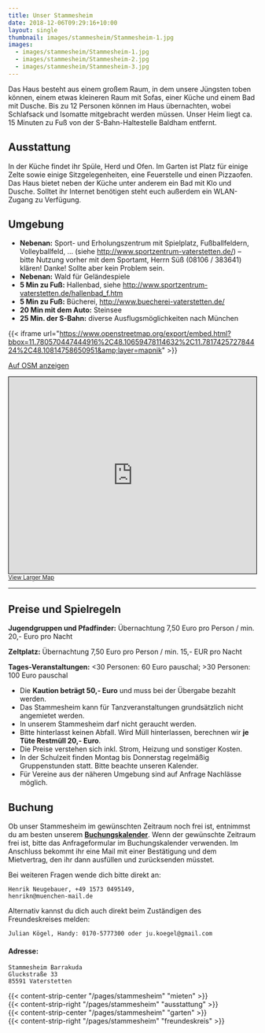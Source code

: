 ```yaml
---
title: Unser Stammesheim
date: 2018-12-06T09:29:16+10:00
layout: single
thumbnail: images/stammesheim/Stammesheim-1.jpg
images:
  - images/stammesheim/Stammesheim-1.jpg
  - images/stammesheim/Stammesheim-2.jpg
  - images/stammesheim/Stammesheim-3.jpg
---
```


Das Haus besteht aus einem großem Raum, in dem unsere Jüngsten toben können, einem etwas kleineren Raum mit Sofas, einer Küche und einem Bad mit Dusche.
Bis zu 12 Personen können im Haus übernachten, wobei Schlafsack und Isomatte mitgebracht werden müssen.
Unser Heim liegt ca. 15 Minuten zu Fuß von der S-Bahn-Haltestelle Baldham entfernt.


## Ausstattung
In der Küche findet ihr Spüle, Herd und Ofen.
Im Garten ist Platz für einige Zelte sowie einige Sitzgelegenheiten, eine Feuerstelle und einen Pizzaofen.
Das Haus bietet neben der Küche unter anderem ein Bad mit Klo und Dusche.
Solltet ihr Internet benötigen steht euch außerdem ein WLAN-Zugang zu Verfügung.

## Umgebung
* **Nebenan:** Sport- und Erholungszentrum mit Spielplatz, Fußballfeldern, Volleyballfeld, ... (siehe http://www.sportzentrum-vaterstetten.de/) – bitte Nutzung vorher mit dem Sportamt, Herrn Süß (08106 / 383641) klären! Danke! Sollte aber kein Problem sein.
* **Nebenan:** Wald für Geländespiele
* **5 Min zu Fuß:** Hallenbad, siehe http://www.sportzentrum-vaterstetten.de/hallenbad_f.htm
* **5 Min zu Fuß:** Bücherei, http://www.buecherei-vaterstetten.de/
* **20 Min mit dem Auto:** Steinsee
* **25 Min. der S-Bahn:** diverse Ausflugsmöglichkeiten nach München


{{< iframe url="https://www.openstreetmap.org/export/embed.html?bbox=11.780570447444916%2C48.10659478114632%2C11.781742572784424%2C48.10814758650951&amp;layer=mapnik" >}}

[Auf OSM anzeigen](https://www.openstreetmap.org/#map=19/48.10737/11.78116)

<iframe width="100%" height="400" frameborder="0" scrolling="no" marginheight="0" marginwidth="0" src="https://www.openstreetmap.org/export/embed.html?bbox=11.780570447444916%2C48.10659478114632%2C11.781742572784424%2C48.10814758650951&amp;layer=mapnik" style="border: 1px solid black"></iframe><br/><small><a href="https://www.openstreetmap.org/#map=19/48.10737/11.78116">View Larger Map</a></small>

---

## Preise und Spielregeln
**Jugendgruppen und Pfadfinder:** Übernachtung 7,50 Euro pro Person / min. 20,- Euro pro Nacht

**Zeltplatz:** Übernachtung 7,50 Euro pro Person / min. 15,- EUR pro Nacht

**Tages-Veranstaltungen:** <30 Personen: 60 Euro pauschal; >30 Personen: 100 Euro pauschal


* Die **Kaution beträgt 50,- Euro** und muss bei der Übergabe bezahlt werden.
* Das Stammesheim kann für Tanzveranstaltungen grundsätzlich nicht angemietet werden.
* In unserem Stammesheim darf nicht geraucht werden.
* Bitte hinterlasst keinen Abfall. Wird Müll hinterlassen, berechnen wir **je Tüte Restmüll 20,- Euro**.
* Die Preise verstehen sich inkl. Strom, Heizung und sonstiger Kosten.
* In der Schulzeit finden Montag bis Donnerstag regelmäßig Gruppenstunden statt. Bitte beachte unseren Kalender.
* Für Vereine aus der näheren Umgebung sind auf Anfrage Nachlässe möglich.

## Buchung
Ob unser Stammesheim im gewünschten Zeitraum noch frei ist, entnimmst du am besten unserem **[Buchungskalender](http://www.webplanner.de/fewo_db/tools/fewoCal.php?lang=de&fewoID=2867&fewoOwnID=1206&background=&anfrage=1)**.
Wenn der gewünschte Zeitraum frei ist, bitte das Anfrageformular im Buchungskalender verwenden. Im Anschluss bekommt ihr eine Mail mit einer Bestätigung und dem Mietvertrag, den ihr dann ausfüllen und zurücksenden müsstet.

Bei weiteren Fragen wende dich bitte direkt an:

    Henrik Neugebauer, +49 1573 0495149,
    henrikn@muenchen-mail.de

Alternativ kannst du dich auch direkt beim Zuständigen des Freundeskreises melden:

    Julian Kögel, Handy: 0170-5777300 oder ju.koegel@gmail.com

#### Adresse:
    Stammesheim Barrakuda
    Gluckstraße 33
    85591 Vaterstetten








<div>
{{< content-strip-center "/pages/stammesheim" "mieten" >}}
</div>
<div>
{{< content-strip-right "/pages/stammesheim" "ausstattung" >}}
</div>
<div>
{{< content-strip-center "/pages/stammesheim" "garten" >}}
</div>
<div>
{{< content-strip-right "/pages/stammesheim" "freundeskreis" >}}
</div>
